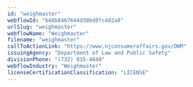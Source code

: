 ```yaml
---
id: "weighmaster"
webflowId: "640b8467644d30bd8fc4d2a8"
urlSlug: "weighmaster"
webflowName: "Weighmaster"
filename: "weighmaster"
callToActionLink: "https://www.njconsumeraffairs.gov/OWM"
issuingAgency: "Department of Law and Public Safety"
divisionPhone: "(732) 815-4840"
webflowIndustry: "Weighmaster"
licenseCertificationClassification: "LICENSE"
---
```

